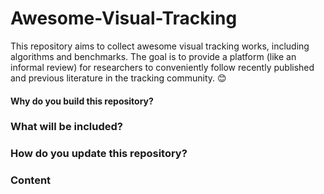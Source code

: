 # Awesome-Visual-Tracking
This repository aims to collect awesome visual tracking works, including algorithms and benchmarks. The goal is to provide a platform (like an informal review) for researchers to conveniently follow recently published and previous literature in the tracking community. 😊

#### Why do you build this repository?

### What will be included?

### How do you update this repository?

### Content

